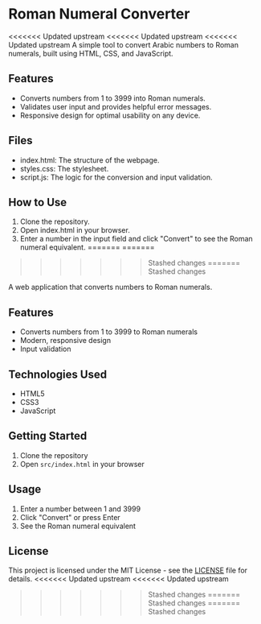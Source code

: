 # Roman Numeral Converter
<<<<<<< Updated upstream
<<<<<<< Updated upstream
<<<<<<< Updated upstream
A simple tool to convert Arabic numbers to Roman numerals, built using HTML, CSS, and JavaScript.

## Features
- Converts numbers from 1 to 3999 into Roman numerals.
- Validates user input and provides helpful error messages.
- Responsive design for optimal usability on any device.

## Files
- index.html: The structure of the webpage.
- styles.css: The stylesheet.
- script.js: The logic for the conversion and input validation.

## How to Use
1. Clone the repository.
2. Open index.html in your browser.
3. Enter a number in the input field and click "Convert" to see the Roman numeral equivalent.
=======
=======
>>>>>>> Stashed changes
=======
>>>>>>> Stashed changes

A web application that converts numbers to Roman numerals.

## Features

- Converts numbers from 1 to 3999 to Roman numerals
- Modern, responsive design
- Input validation

## Technologies Used

- HTML5
- CSS3
- JavaScript

## Getting Started

1. Clone the repository
2. Open `src/index.html` in your browser

## Usage

1. Enter a number between 1 and 3999
2. Click "Convert" or press Enter
3. See the Roman numeral equivalent

## License

This project is licensed under the MIT License - see the [LICENSE](LICENSE) file for details.
<<<<<<< Updated upstream
<<<<<<< Updated upstream
>>>>>>> Stashed changes
=======
>>>>>>> Stashed changes
=======
>>>>>>> Stashed changes
